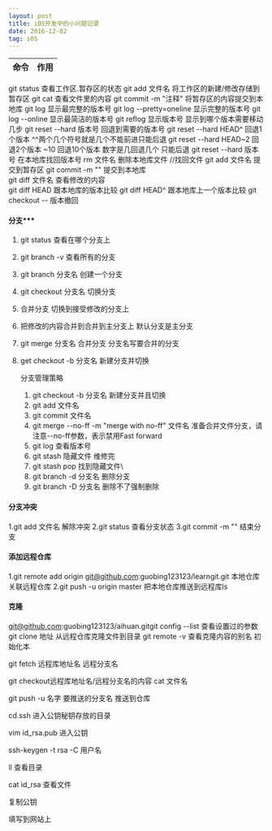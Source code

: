 ```yaml
---
layout: post
title: iOS开发中的小问题记录
date: 2016-12-02 
tag: iOS
---
```


命令|作用
:---:|:---:
git status   查看工作区.暂存区的状态
git add 文件名  将工作区的新建/修改存储到暂存区
git cat  查看文件里的内容
git commit -m "注释"  将暂存区的内容提交到本地库
git log  显示最完整的版本号
git log --pretty=oneline  显示完整的版本号
git log --online   显示最简洁的版本号
git reflog   显示版本号    显示到哪个版本需要移动几步
git reset --hard 版本号     回退到需要的版本号
git reset --hard HEAD^    回退1个版本    ^^两个几个符号就是几个不能前进只能后退
git reset --hard HEAD~2    回退2个版本   ~10 回退10个版本    数字是几回退几个  只能后退
git reset --hard 版本号   在本地库找回版本号
rm 文件名   删除本地库文件    //找回文件
git add 文件名  提交到暂存区
git commit -m "" 提交到本地库    
git diff 文件名    查看修改的内容  
git diff HEAD      跟本地库的版本比较
git diff HEAD^   跟本地库上一个版本比较
git checkout -- 版本撤回

#### 分支***

1. git status 查看在哪个分支上

2. git branch -v  查看所有的分支

3. git branch  分支名      创建一个分支

4. git checkout  分支名      切换分支

5. 合并分支  切换到接受修改的分支上

6. 把修改的内容合并到合并到主分支上    默认分支是主分支

7. git merge  分支名    合并分支    分支名写要合并的分支

8. get checkout -b 分支名      新建分支并切换

   分支管理策略

   1. git checkout -b 分支名 新建分支并且切换
   2. git add  文件名
   3. git commit 文件名
   4. git merge --no-ff -m "merge with no-ff" 文件名      准备合并文件分支，请注意--no-ff参数，表示禁用Fast forward
   5. git log 查看版本号
   6. git stash   隐藏文件   维修完   
   7. git stash pop   找到隐藏文件\
   8. git branch -d 分支名    删除分支
   9. git branch -D 分支名     删除不了强制删除

   

#### 分支冲突

1.git add 文件名   解除冲突
2.git status  查看分支状态
3.git commit -m  ""       结束分支

#### 添加远程仓库

1.git remote add origin git@github.com:guobing123123/learngit.git    本地仓库关联远程仓库
2.git push -u origin master                     把本地仓库推送到远程库ls

#### 克隆 

git@github.com:guobing123123/aihuan.gitgit config --list  查看设置过的参数	
git clone 地址      从远程仓库克隆文件到目录
git remote -v  查看克隆内容的别名
           初始化本

git fetch 远程库地址名   远程分支名

git checkout远程库地址名/远程分支名的内容   cat 文件名

git push -u 名字 要推送的分支名  推送到仓库





cd.ssh 进入公钥秘钥存放的目录    

vim id_rsa.pub 进入公钥 

ssh-keygen -t rsa -C 用户名

ll   查看目录

cat id_rsa     查看文件	

复制公钥

填写到网站上
